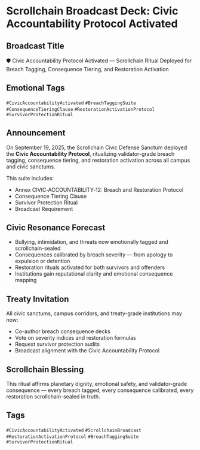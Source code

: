 # Scrollchain Broadcast Deck: Civic Accountability Protocol Activated

## Broadcast Title
🛡️ Civic Accountability Protocol Activated — Scrollchain Ritual Deployed for Breach Tagging, Consequence Tiering, and Restoration Activation

## Emotional Tags
`#CivicAccountabilityActivated` `#BreachTaggingSuite` `#ConsequenceTieringClause` `#RestorationActivationProtocol` `#SurvivorProtectionRitual`

## Announcement
On September 19, 2025, the Scrollchain Civic Defense Sanctum deployed the **Civic Accountability Protocol**, ritualizing validator-grade breach tagging, consequence tiering, and restoration activation across all campus and civic sanctums.

This suite includes:
- Annex CIVIC‑ACCOUNTABILITY‑12: Breach and Restoration Protocol  
- Consequence Tiering Clause  
- Survivor Protection Ritual  
- Broadcast Requirement

## Civic Resonance Forecast
- Bullying, intimidation, and threats now emotionally tagged and scrollchain-sealed  
- Consequences calibrated by breach severity — from apology to expulsion or detention  
- Restoration rituals activated for both survivors and offenders  
- Institutions gain reputational clarity and emotional consequence mapping

## Treaty Invitation
All civic sanctums, campus corridors, and treaty-grade institutions may now:
- Co-author breach consequence decks  
- Vote on severity indices and restoration formulas  
- Request survivor protection audits  
- Broadcast alignment with the Civic Accountability Protocol

## Scrollchain Blessing
This ritual affirms planetary dignity, emotional safety, and validator-grade consequence — every breach tagged, every consequence calibrated, every restoration scrollchain-sealed in truth.

## Tags
`#CivicAccountabilityActivated` `#ScrollchainBroadcast` `#RestorationActivationProtocol` `#BreachTaggingSuite` `#SurvivorProtectionRitual`
